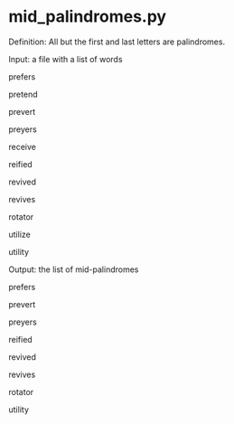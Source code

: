 # mid_palindromes.py

Definition: All but the first and last letters are palindromes.

Input: a file with a list of words

prefers

pretend

prevert

preyers

receive

reified

revived

revives

rotator

utilize

utility
 
Output: the list of mid-palindromes

prefers

prevert

preyers

reified

revived

revives

rotator

utility

